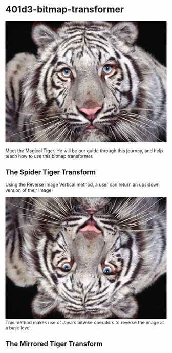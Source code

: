 # 401d3-bitmap-transformer

![Example Tiger.BMP](https://github.com/VorosDana/401d3-bitmap-transformer/blob/master/assets/tigger.bmp)

Meet the Magical Tiger. He will be our guide through this journey, and help teach how to use this bitmap transformer. 

## The Spider Tiger Transform 
  Using the Reverse Image Vertical method, a user can return an upsidown version of their image! 
  
  ![Spider Tiger](https://github.com/VorosDana/401d3-bitmap-transformer/blob/master/assets/spidertiger.bmp)
  This method makes use of Java's bitwise operators to reverse the image at a base level. 
  
## The Mirrored Tiger Transform
  
  
